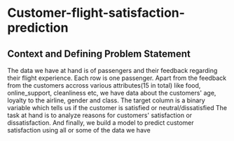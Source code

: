 # Customer-flight-satisfaction-prediction
## Context and Defining Problem Statement
The data we have at hand is of passengers and their feedback regarding their flight experience.
Each row is one passenger. Apart from the feedback from the customers accross various attributes(15 in total) like food, online_support, cleanliness etc, we have data about the customers' age, loyalty to the airline, gender and class.
The target column is a binary variable which tells us if the customer is satisfied or neutral/dissatisfied
The task at hand is to analyze reasons for customers' satisfaction or dissatisfaction.
And finally, we build a model to predict customer satisfaction using all or some of the data we have
